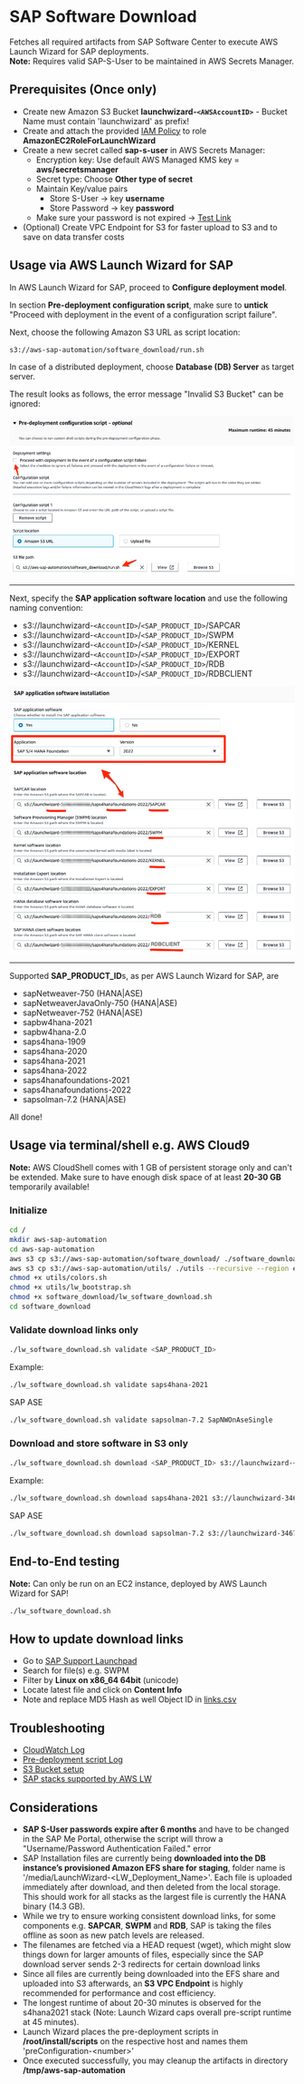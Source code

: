 # SAP Software Download

Fetches all required artifacts from SAP Software Center to execute AWS Launch Wizard for SAP deployments.  
**Note:** Requires valid SAP-S-User to be maintained in AWS Secrets Manager.

## Prerequisites (Once only)

- Create new Amazon S3 Bucket **launchwizard-`<AWSAccountID>`** - Bucket Name must contain 'launchwizard' as prefix!
- Create and attach the provided [IAM Policy](iam_policy.json) to role **AmazonEC2RoleForLaunchWizard**
- Create a new secret called **sap-s-user** in AWS Secrets Manager:
  - Encryption key: Use default AWS Managed KMS key = **aws/secretsmanager**
  - Secret type: Choose **Other type of secret**
  - Maintain Key/value pairs
    - Store S-User -> key **username**
    - Store Password -> key **password**
  - Make sure your password is not expired -> [Test Link](https://softwaredownloads.sap.com/file/0020000001450632021)
- (Optional) Create VPC Endpoint for S3 for faster upload to S3 and to save on data transfer costs

## Usage via AWS Launch Wizard for SAP

In AWS Launch Wizard for SAP, proceed to **Configure deployment model**. 

In section **Pre-deployment configuration script**, make sure to **untick** "Proceed with deployment in the event of a configuration script failure".

Next, choose the following Amazon S3 URL as script location:

```bash
s3://aws-sap-automation/software_download/run.sh
```

In case of a distributed deployment, choose **Database (DB) Server** as target server. 

The result looks as follows, the error message "Invalid S3 Bucket" can be ignored:

![image](lw_pre_script.png)

---

Next, specify the **SAP application software location** and use the following naming convention:
- s3://launchwizard-`<AccountID>`/`<SAP_PRODUCT_ID>`/SAPCAR
- s3://launchwizard-`<AccountID>`/`<SAP_PRODUCT_ID>`/SWPM
- s3://launchwizard-`<AccountID>`/`<SAP_PRODUCT_ID>`/KERNEL
- s3://launchwizard-`<AccountID>`/`<SAP_PRODUCT_ID>`/EXPORT
- s3://launchwizard-`<AccountID>`/`<SAP_PRODUCT_ID>`/RDB
- s3://launchwizard-`<AccountID>`/`<SAP_PRODUCT_ID>`/RDBCLIENT

![image](lw_software.png)

---

Supported **SAP_PRODUCT_ID**s, as per AWS Launch Wizard for SAP, are

- sapNetweaver-750 (HANA|ASE)
- sapNetweaverJavaOnly-750 (HANA|ASE)
- sapNetweaver-752 (HANA|ASE)
- sapbw4hana-2021
- sapbw4hana-2.0
- saps4hana-1909
- saps4hana-2020
- saps4hana-2021
- saps4hana-2022
- saps4hanafoundations-2021
- saps4hanafoundations-2022
- sapsolman-7.2 (HANA|ASE)

All done!

## Usage via terminal/shell e.g. AWS Cloud9

**Note:** AWS CloudShell comes with 1 GB of persistent storage only and can't be extended. Make sure to have enough disk space of at least **20-30 GB** temporarily available!

### Initialize

```bash
cd /
mkdir aws-sap-automation
cd aws-sap-automation
aws s3 cp s3://aws-sap-automation/software_download/ ./software_download --recursive --region eu-central-1
aws s3 cp s3://aws-sap-automation/utils/ ./utils --recursive --region eu-central-1
chmod +x utils/colors.sh
chmod +x utils/lw_bootstrap.sh
chmod +x software_download/lw_software_download.sh
cd software_download
```

### Validate download links only

```bash
./lw_software_download.sh validate <SAP_PRODUCT_ID>
```

Example:

```bash
./lw_software_download.sh validate saps4hana-2021
```

SAP ASE
```bash
./lw_software_download.sh validate sapsolman-7.2 SapNWOnAseSingle
```

### Download and store software in S3 only

```bash
./lw_software_download.sh download <SAP_PRODUCT_ID> s3://launchwizard-<AccountID>/<SAP_PRODUCT_ID>
```

Example:
```bash
./lw_software_download.sh download saps4hana-2021 s3://launchwizard-346724746423/saps4hana-2021
```

SAP ASE
```bash
./lw_software_download.sh download sapsolman-7.2 s3://launchwizard-346724746423/solman72ase SapNWOnAseSingle
```

## End-to-End testing

**Note:** Can only be run on an EC2 instance, deployed by AWS Launch Wizard for SAP!

```bash
./lw_software_download.sh
```

## How to update download links

- Go to [SAP Support Launchpad](https://me.sap.com/softwarecenter)
- Search for file(s) e.g. SWPM
- Filter by **Linux on x86_64 64bit** (unicode)
- Locate latest file and click on **Content Info**
- Note and replace MD5 Hash as well Object ID in [links.csv](links.csv)

## Troubleshooting

- [CloudWatch Log](https://docs.aws.amazon.com/launchwizard/latest/userguide/launch-wizard-sap-troubleshooting.html#launch-wizard-sap-logs)
- [Pre-deployment script Log](https://docs.aws.amazon.com/launchwizard/latest/userguide/launch-wizard-sap-troubleshooting.html#launch-wizard-sap-troubleshooting-scripts)
- [S3 Bucket setup](https://docs.aws.amazon.com/launchwizard/latest/userguide/launch-wizard-sap-structure.html)
- [SAP stacks supported by AWS LW](https://docs.aws.amazon.com/launchwizard/latest/userguide/launch-wizard-sap-software-install-details.html)

## Considerations

- **SAP S-User passwords expire after 6 months** and have to be changed in the SAP Me Portal, otherwise the script will throw a "Username/Password Authentication Failed." error
- SAP Installation files are currently being **downloaded into the DB instance’s provisioned Amazon EFS share for staging**, folder name is '/media/LaunchWizard-\<LW_Deployment_Name\>'. Each file is uploaded immediately after download, and then deleted from the local storage. This should work for all stacks as the largest file is currently the HANA binary (14.3 GB).
- While we try to ensure working consistent download links, for some components e.g. **SAPCAR**, **SWPM** and **RDB**, SAP is taking the files offline as soon as new patch levels are released.
- The filenames are fetched via a HEAD request (wget), which might slow things down for larger amounts of files, especially since the SAP download server sends 2-3 redirects for certain download links
- Since all files are currently being downloaded into the EFS share and uploaded into S3 afterwards, an **S3 VPC Endpoint** is highly recommended for performance and cost efficiency.
- The longest runtime of about 20-30 minutes is observed for the s4hana2021 stack (Note: Launch Wizard caps overall pre-script runtime at 45 minutes).
- Launch Wizard places the pre-deployment scripts in **/root/install/scripts** on the respective host and names them 'preConfiguration-\<number\>'
- Once executed successfully, you may cleanup the artifacts in directory **/tmp/aws-sap-automation**
